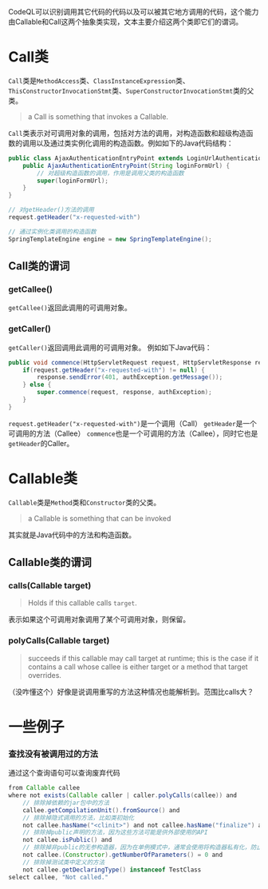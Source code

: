 CodeQL可以识别调用其它代码的代码以及可以被其它地方调用的代码，这个能力由Callable和Call这两个抽象类实现，文本主要介绍这两个类即它们的谓词。
# Call类
`Call`类是`MethodAccess`类、`ClassInstanceExpression`类、`ThisConstructorInvocationStmt`类、`SuperConstructorInvocationStmt`类的父类。
>a Call is something that invokes a Callable.

`Call`类表示对可调用对象的调用，包括对方法的调用，对构造函数和超级构造函数的调用以及通过类实例化调用的构造函数。例如如下的Java代码结构：
```java
public class AjaxAuthenticationEntryPoint extends LoginUrlAuthenticationEntryPoint {
    public AjaxAuthenticationEntryPoint(String loginFormUrl) {
        // 对超级构造函数的调用，作用是调用父类的构造函数
        super(loginFormUrl);
    }
}
```
```java
// 对getHeader()方法的调用
request.getHeader("x-requested-with")
```
```java
// 通过实例化类调用的构造函数
SpringTemplateEngine engine = new SpringTemplateEngine();
```
## Call类的谓词
### getCallee()
`getCallee()`返回此调用的可调用对象。
### getCaller()
`getCaller()`返回调用此调用的可调用对象。
例如如下Java代码：
```java
public void commence(HttpServletRequest request, HttpServletResponse response, AuthenticationException authException) throws IOException, ServletException {
    if(request.getHeader("x-requested-with") != null) {
        response.sendError(401, authException.getMessage());
    } else {
        super.commence(request, response, authException);
    }
}
```
`request.getHeader("x-requested-with")`是一个调用（Call）
`getHeader`是一个可调用的方法（Callee）
`commence`也是一个可调用的方法（Callee），同时它也是`getHeader`的Caller。

# Callable类
`Callable`类是`Method`类和`Constructor`类的父类。
>a Callable is something that can be invoked

其实就是Java代码中的方法和构造函数。
## Callable类的谓词
### calls(Callable target)
>Holds if this callable calls `target`.

表示如果这个可调用对象调用了某个可调用对象，则保留。
### polyCalls(Callable target)
>succeeds if this callable may call target at runtime; this is the case if it contains a call whose callee is either target or a method that target overrides.

（没咋懂这个）好像是说调用重写的方法这种情况也能解析到。范围比calls大？

# 一些例子
### 查找没有被调用过的方法
通过这个查询语句可以查询废弃代码
```java
from Callable callee
where not exists(Callable caller | caller.polyCalls(callee)) and
    // 排除掉依赖的jar包中的方法
    callee.getCompilationUnit().fromSource() and
    // 排除掉隐式调用的方法，比如类初始化
    not callee.hasName("<clinit>") and not callee.hasName("finalize") and
    // 排除掉public声明的方法，因为这些方法可能是供外部使用的API
    not callee.isPublic() and
    // 排除掉非public的无参构造器，因为在单例模式中，通常会使用将构造器私有化，防止类被实例化
    not callee.(Constructor).getNumberOfParameters() = 0 and
    // 排除掉测试类中定义的方法
    not callee.getDeclaringType() instanceof TestClass
select callee, "Not called."
```